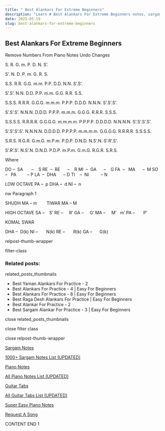 ```yaml
---
title: " Best Alankars For Extreme Beginners"
description: "Learn # Best Alankars For Extreme Beginners notes, sargam, harmonium notations and flute notes. Easy step-by-step tutorial for beginners."
date: 2025-05-19
slug: best-alankars-for-extreme-beginners
---
```


## Best Alankars For Extreme Beginners

Remove Numbers From Piano Notes
Undo Changes

S. R. G. m. P. D. N. S’.

S’. N. D. P. m. G. R. S.

S.S. R.R. G.G. m.m. P.P. D.D. N.N. S’.S’.

S’.S’. N.N. D.D. P.P. m.m. G.G. R.R. S.S.

S.S.S. R.R.R. G.G.G. m.m.m. P.P.P. D.D.D. N.N.N. S’.S’.S’.

S’.S’.S’. N.N.N. D.D.D. P.P.P. m.m.m. G.G.G. R.R.R. S.S.S.

S.S.S.S. R.R.R.R. G.G.G.G. m.m.m.m. P.P.P.P. D.D.D.D. N.N.N.N. S’.S’.S’.S’.

S’.S’.S’.S’. N.N.N.N. D.D.D.D. P.P.P.P. m.m.m.m. G.G.G.G. R.R.R.R. S.S.S.S.

S.R.S. R.G.R. G.m.G. m.P.m. P.D.P. D.N.D. N.S’.N. S’.R’.S’.

S’.R’.S’. N.S’.N. D.N.D. P.D.P. m.P.m. G.m.G. R.G.R. S.R.S.

Where

DO –  SA       –    S
RE  –  RE      –    R
MI  –  GA      –    G
FA  –   MA      –  M
SO  –   PA         – P
LA  –  DHA      – D
TI    –  NI          – N

LOW OCTAVE
PA –  p
DHA –  d
NI –  n

nw Paragraph 1

SHUDH MA – m        TIWAR MA – M

HIGH OCTAVE
SA –    S’
RE –     R’
GA –     G’
MA –     M’   m’
PA –       P’

KOMAL SWAR

DHA –  D(k)
NI –       N(k)
RE –       R(k)
GA –      G(k)

relpost-thumb-wrapper

filter-class

### Related posts:

related_posts_thumbnails

- Best Yaman Alankars For Practice - 2
- Best Alankars For Practice - 4 | Easy For Beginners
- Best Alankars For Practice - 8 | Easy For Beginners
- Best Raga Desh Alankars For Practice | Easy For Beginners
- Best Alankar For Practice - 2
- Best Sargam Alankar For Practice - 3 | Easy For Beginners

close related_posts_thumbnails

close filter class

close relpost-thumb-wrapper

[Sargam Notes](/sargam-notes.html)

[1000+ Sargam Notes List (UPDATED)](/all-songs-list-sargam-notes.html)

[Piano Notes](/piano-notes.html)

[All Piano Notes List (UPDATED)](/all-songs-list-piano-notes.html)

[Guitar Tabs](/guitar-tabs.html)

[All Guitar Tabs List (UPDATED)](/all-songs-list-guitar-tabs.html)

[Super Easy Piano Notes](https://studywall.in/)

[Request A Song](/request-a-song.html)

CONTENT END 1

